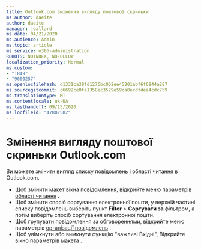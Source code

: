 ```yaml
---
title: Outlook.com змінення вигляду поштової скриньки
ms.author: daeite
author: daeite
manager: joallard
ms.date: 04/21/2020
ms.audience: Admin
ms.topic: article
ms.service: o365-administration
ROBOTS: NOINDEX, NOFOLLOW
localization_priority: Normal
ms.custom:
- "1849"
- "9000257"
ms.openlocfilehash: d1331ca38fd1276bc062ee45801abf6f6944a287
ms.sourcegitcommit: c6692ce0fa1358ec3529e59ca0ecdfdea4cdc759
ms.translationtype: MT
ms.contentlocale: uk-UA
ms.lasthandoff: 09/15/2020
ms.locfileid: "47802582"
---
```

# <a name="change-the-look-of-your-outlookcom-mailbox"></a>Змінення вигляду поштової скриньки Outlook.com

Ви можете змінити вигляд списку повідомлень і області читання в Outlook.com.

- Щоб змінити макет вікна повідомлення, відкрийте меню параметрів [області читання](https://outlook.live.com/mail/options/mail/layout/readingPane) .
- Щоб змінити спосіб сортування електронної пошти, у верхній частині списку повідомлень виберіть пункт **Filter**  >  **Сортувати за** фільтром, а потім виберіть спосіб сортування електронної пошти.
- Щоб групувати повідомлення за обговореннями, відкрийте меню параметрів [організації повідомлень](https://outlook.live.com/mail/options/mail/layout/conversations) .
- Щоб увімкнути або вимкнути функцію "важливі Вхідні", Відкрийте вікно параметрів [макета](https://outlook.live.com/mail/options/mail/layout/focused) .
